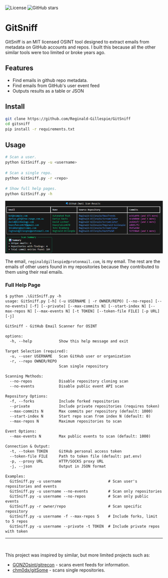 ![License](https://img.shields.io/badge/license-MIT-green.svg)
![GitHub stars](https://img.shields.io/github/stars/Reginald-Gillespie/GitSniff.svg)

# GitSniff
GitSniff is an MIT licensed OSINT tool designed to extract emails from metadata on GitHub accounts and repos. 
I built this because all the other similar tools were too limited or broke years ago.


## Features
- Find emails in github repo metadata.
- Find emails from GitHub's user event feed
- Outputs results as a table or JSON

## Install
```bash
git clone https://github.com/Reginald-Gillespie/GitSniff
cd gitsniff
pip install -r requirements.txt
```

## Usage
```bash
# Scan a user.
python GitSniff.py -u <username>

# Scan a single repo.
python GitSniff.py -r <repo>

# Show full help pages.
python GitSniff.py -h
```

![GitSniff Scan Results](results.png)

The email, `reginaldgillespie@protonmail.com`, is my email. The rest are the emails of other users found in my repositories because they contributed to them using their real emails.


### Full Help Page
```
$ python .\GitSniff.py -h
usage: GitSniff.py [-h] (-u USERNAME | -r OWNER/REPO) [--no-repos] [--no-events] [-f] [--private] [--max-commits N] [--start-index N] [--max-repos N] [--max-events N] [-t TOKEN] [--token-file FILE] [-p URL] [-j]

GitSniff - GitHub Email Scanner for OSINT

options:
  -h, --help            Show this help message and exit

Target Selection (required):
  -u, --user USERNAME   Scan GitHub user or organization
  -r, --repo OWNER/REPO
                        Scan single repository

Scanning Methods:
  --no-repos            Disable repository cloning scan
  --no-events           Disable public event API scan

Repository Options:
  -f, --forks           Include forked repositories
  --private             Include private repositories (requires token)
  --max-commits N       Max commits per repository (default: 1000)
  --start-index N       Start repo scan from index N (default: 0)
  --max-repos N         Maximum repositories to scan

Event Options:
  --max-events N        Max public events to scan (default: 1000)

Connection & Output:
  -t, --token TOKEN     GitHub personal access token
  --token-file FILE     Path to token file (default: pat.env)
  -p, --proxy URL       HTTP/SOCKS proxy URL
  -j, --json            Output in JSON format

Examples:
  GitSniff.py -u username                     # Scan user's repositories and events
  GitSniff.py -u username --no-events         # Scan only repositories
  GitSniff.py -u username --no-repos          # Scan only public events
  GitSniff.py -r owner/repo                   # Scan specific repository
  GitSniff.py -u username -f --max-repos 5    # Include forks, limit to 5 repos
  GitSniff.py -u username --private -t TOKEN  # Include private repos with token
```


---
<br>

This project was inspired by similar, but more limited projects such as:
- [GONZOsint/gitrecon](https://github.com/GONZOsint/gitrecon) - scans event feeds for information.
- [chm0dx/gitSome](https://github.com/chm0dx/gitSome) - scans single repositories.